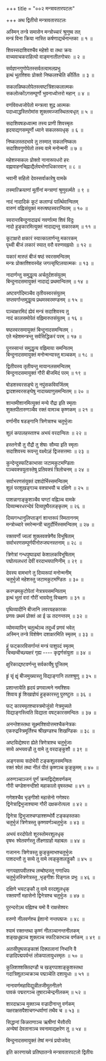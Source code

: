 +++
title = "००२ मन्त्रावतारपटलः"

+++
अथ द्वितीयो मन्त्रावतारपटलः

अस्मिन् तन्त्रे समासेन मन्त्रोच्चारं श्रुणुष्व तत्  
मन्त्रं विना क्रिया नास्ति कर्षणाद्यर्चनान्तका ॥ १ ॥


शिवस्सदाशिवश्चैव महेशो वा तथा क्रयः  
वाच्यवाचकराहित्यो वाङ्मनातीतगोचरः ॥ २ ॥


सर्वज्ञानगुणोपेतस्सर्वतत्वामलप्रभुः  
इत्थं भूतश्शिवः प्रोक्तो निष्कलश्चेति कीर्तितः ॥ ३ ॥


सकलन्निष्कलोपेतस्त्वष्टत्रिंशत्कलात्मकः  
सकलोत्कोंऽगसम्पूर्णो भुवनाध्वोत्तरो महान् ॥ ४ ॥


वर्णावेवध्वजोपेतो मन्त्रत्वा शुद्र आत्मकः  
पदाध्वाद्धस्तिरोमांस शुक्लमज्जास्थितत्वधृत् ॥ ५ ॥


सदाशिवषडध्वात्मा तस्य प्राणी शिवस्मृतः  
हृदयाद्यगसम्पूर्णो ध्याने सकलरूपधृक् ॥ ६ ॥


निष्कलस्तदभावे तु तस्मात् सकलनिष्कलः  
सदाशिवगुणोपेतो तस्य वामे मनोन्मनी ॥ ७ ॥


महेशस्सकलः प्रोक्तो नानारूपधरो हरः  
वह्नावाहनचिह्नाद्यैर्लयभोगाधिकारवान् ॥ ८ ॥


भवानी सहितो देवस्सर्वाकारेषु वामके

तस्मात्क्रियाणां मूर्तीनां मन्त्राणां श्रुणुवर्त्मते ॥ ९ ॥


नादं नादादिकं कूटं कलाण्डं पार्त्थिवान्वितम्  
वारुणं वह्निसंयुक्तं मरुत्षष्ठस्वरान्वितम् ॥ १० ॥


स्वरान्तबिन्दुनादाढ्यं नवर्णात्मा शिवं विदुः  
नादो हुङ्कारमित्युक्तं नादाद्यन्तु सकारकम् ॥ ११ ॥


कूटाक्षरो क्षकारं स्यात्कालार्णन्तु मकारकम्  
पृथ्वी बीजं लकारं स्यात् वरौ वरुणवह्नयोः ॥ १२ ॥


यकारं मारुतं बीजं षष्ठं स्वरसमन्वितम्  
मन्त्रः प्रोक्तश्शिवस्येह जगत्सृष्टिलयात्मकः ॥ १३ ॥


नादार्णन्तु समुद्धृत्य अर्चतुर्दशसंयुतम्  
बिन्दुनादसमायुक्तं नादाद्यं प्रथमान्वितम् ॥ १४ ॥


अष्टवर्गादिमञ्चैव तृतीयस्वरसंयुतम्  
सप्तवर्गान्तमुद्धृत्य प्रथमस्वरमण्डनम् ॥ १५ ॥


पञ्चाक्षरमिदं ह्येवं मन्त्रं सदाशिवस्य तु  
नादं कालसमोपेतं वह्निमारुतसंयुतम् ॥ १६ ॥


षष्ठस्वरसमायुक्तं बिन्दुनादसमन्वितम् ।  
एते महेशमन्त्रन्तु सर्वसिद्धिकरं परम् ॥ १७ ॥


पुनस्सान्तं समुद्धृत्य वह्निमाया समन्वितम्  
बिन्दुनादसमायुक्तं मनोन्मन्यास्तु मञ्चकम् ॥ १८ ॥


द्वितीयस्य तृतीयन्तु मायानलसमन्वितम्  
बिन्दुनादसमायुक्तं गौरी बीजमिदं परम् ॥ १९ ॥


षोडशस्वरसङ्घे तु नपुंसकविवर्जितम्  
द्वादशस्वरसङ्घेषु नादाख्याणुसमन्वितम् ॥ २० ॥


शान्तमीशानमित्युक्तं मन्ये रौद्रा इति स्मृताः  
शुक्लपीतारुणञ्चैव रक्तं वामञ्च कृष्णकम् ॥ २१ ॥


वर्णानीव षडङ्गानि त्रिणेत्राश्च चतुर्भुजाः

शूलं कपालहस्ताश्च अभयं वरदान्वितः ॥ २२ ॥


हस्तनेत्रौ तु रौद्रौ तु शेषाः सौम्या इति स्मृताः  
सदाशिवस्य रूपन्तु वक्ष्येऽहं द्विजसत्तमाः ॥ २३ ॥


कुन्देन्दुस्फटिकाभासा जटामकुटमण्डिताः  
पञ्चवक्त्रयुतास्तेषु प्रतिवक्त्रं त्रिलोचनम् ॥ २४ ॥


सर्वाभरणसंयुक्तं दशदोर्भिस्समन्वितम्  
शूलं परशुखड्गञ्च वक्त्राभयौ च दक्षिणे ॥ २५ ॥


पाशन्नागाङ्कुशञ्चैव घण्टां वह्निञ्च वामके  
दिव्याम्बरधरन्देवं दिव्यपुष्पैरलङ्कृतम् ॥ २६ ॥


दिव्यगन्धानुलिप्ताङ्गं शान्तरूपं स्मिताननम्  
मन्त्रोच्चारे स्मरेन्मन्त्री चतुर्दोर्भिस्समन्वितम् ॥ २७ ॥


रक्तवर्णो ज्वलां शुक्लवक्त्रेणैव विभूषिताम्  
सर्वाभरणसम्पूर्णपीनोरुजघनस्तनाम् ॥ २८ ॥


त्रिणेत्रां गन्धपुष्पाढ्यां केशालकविभूषिताम्  
पद्मोत्पलधरां देवीं वरदाभयपाणिनीम् ॥ २९ ॥


देवस्य वामभागे तु दिव्यरूपां मनोन्मनीम्  
चतुर्भुजो महेशस्तु जटामकुटमण्डितः ॥ ३० ॥


करण्डमकुटोपेतां नेत्रत्रयसमन्विताम्  
इत्थं भूतां वरां गौरीं भावयेत्तु विचक्षणः ॥ ३१ ॥


पृथिव्यादीनि बीजानि लवरयहकारकः  
प्रणवः प्रथमं प्रोक्तं आ ई ऊ तदनन्तरम् ॥ ३२ ॥


व्योमव्यापिन् चतुर्त्थञ्च तदूर्ध्वं प्रणवं भवेत्  
अस्मिन् तन्त्रे विशेषेण दशाक्षरमिति स्मृतम् ॥ ३३ ॥


हुं फट्कारविसर्गान्तं मन्त्रं पाशुपदं स्मृतम्  
चिच्छचीच्छ्यक्षरं गृह्य ---- कृद्वर्णसंयुता ॥ ३४ ॥


क्षुरिकाद्यष्टवर्णन्तु सर्वकार्येषु पूजितम्

हृृं सृृं क्षृृं बीजमुख्यास्तु विद्याङ्गानि ततश्श्रुणु ॥ ३५ ॥


प्रशान्तायेति हृदयं प्रणवात्मने नमश्शिवः  
शिवाय हृृं शिखाज्ञेयं हुङ्कारस्तु पुरुष्टुतः ॥ ३६ ॥


फट् कारममृतश्चास्त्रमोजुंसो नेत्रमुच्यते  
विद्याङ्गस्त्विति विद्याता वषट्कारसमन्वितः ॥ ३७ ॥


अनन्तेशस्तथा सूक्ष्मश्शिवोत्तमश्चैकनेत्रकः  
एकरुद्रस्त्रिमूर्तिश्च श्रीखण्डश्च शिखण्डिकः ॥ ३८ ॥


अष्टविद्येश्वरा ह्येते त्रिणेत्राश्च चतुर्भुजाः  
सव्ये अभयवज्रौ तु वामे तु वरदाङ्कुशौ ॥ ३९ ॥


अङ्गसव्य सदोभेरी टङ्कशूलसमन्वितः  
रक्तं श्वेतं तथा नीलं पीतं कृष्णञ्च कुङ्कुमम् ॥ ४० ॥


अरुणञ्चाञ्जनं पूर्णं क्रमाद्विद्येशवर्णकम्  
गौरी चण्डेशनन्दीशो महाकालो वृषस्तथा ॥ ४१ ॥


गणेशश्चैव भृङ्गीशो महासेनो गणेश्वरः  
द्विनेत्राद्विभुजाश्यामा गौरी दक्षकरोत्पला ॥ ४२ ॥


द्विनेत्रा द्विभुजाश्चण्डाश्शम्भोर्वै टङ्कहस्तकाः  
चतुर्भुजं त्रिणेत्रस्तु कृष्णवर्णञ्चतुर्भुजः ॥ ४३ ॥


अभयं वरदोपेतो शूरस्तोमरशूलधृक्  
वृषभः श्वेतवर्णस्तु तीक्ष्णग्राहो महाबलः ॥ ४४ ॥


गजाननः त्रिणेत्रस्तु कुङ्कुमाभश्चतुर्भुजः  
पाशदन्तौ तु सव्ये तु वामे त्वङ्कुशलड्डुकौ ॥ ४५ ॥


नागयज्ञापवीतश्च लम्बोष्ठस्तु गणाधिपः  
चतुर्भुजस्त्रिणेत्रस्तु ,भृङ्गीशः पिङ्गलः प्रभुः ॥ ४६ ॥


दक्षिणे भयटङ्कौ तु वामे वरदशूलधृक्  
रक्तवर्णो महासेनो द्विनेत्रश्च चतुर्भुजः ॥ ४७ ॥


पुरन्दरोऽथ वह्निश्च यमो वै राक्षसेश्वरः

वरुणो नीलवर्णश्च ईशानो नन्तपद्मजः ॥ ४८ ॥


श्यामं रक्तन्तथा कृष्णं नीलञ्चानन्तनीलकम्  
शङ्खधूम्रञ्च शुक्लञ्च स्फटिकाभञ्च वर्णकम् ॥ ४९ ॥


अतसीपुष्पसङ्काशं दिक्पालानां निभानि वै  
वज्रादिपद्मपर्यन्तं लोकपालायुधस्मृतः ॥ ५० ॥


कुलिशश्शक्तिदण्डौ च खड्गपाशाङ्कुशस्तथा  
गदात्रिशूलञ्चक्रञ्च पद्मञ्चेति दशायुधाः ॥ ५१ ॥


नानावर्णमहाविद्युन्नीलजीमूतनीलगे  
पावकं पद्मरागञ्च तुषारञ्चेन्द्रनीलकम् ॥ ५२ ॥


शारदाभ्रञ्च मुक्तञ्च वज्रादीनान्तु वर्णकम्  
यक्षराक्षसपैशाचगन्धर्वाणां तथैव च ॥ ५३ ॥


सिद्धानां किन्नराणाञ्च ऋषीणां भैरवैरपि  
अन्येषां देवतानाञ्च स्वनामाद्यक्षरेण तु ॥ ५४ ॥


बिन्दुनादसमायुक्तं तेषां मन्त्रं प्रयोजयेत्

इति कारणाख्ये प्रतिष्ठातन्त्रे मन्त्रावतारपटलो द्वितीयः
